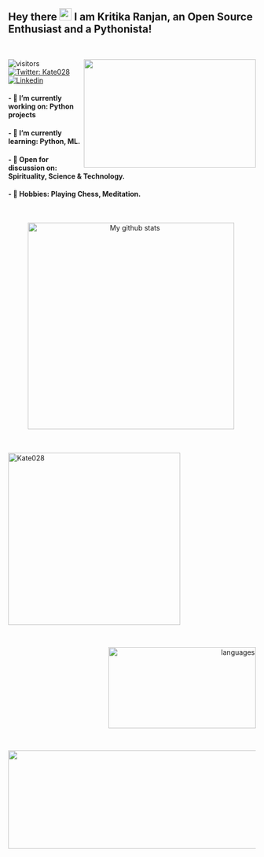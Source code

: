 ## Hey there <img src="https://media.giphy.com/media/hvRJCLFzcasrR4ia7z/giphy.gif" width="25px"> I am Kritika Ranjan, an Open Source Enthusiast and a Pythonista! 

<br>

<p align="center">
  <a href="https://suubh.github.io/Kate028/index.html">
  <img align="right" src="https://user-images.githubusercontent.com/72349558/117948607-e95d3780-b32e-11eb-9463-c6223338e265.gif" height="220px" width="350px" > 
  </a>
</p>

![visitors](https://visitor-badge.glitch.me/badge?page_id=Kate028.visitor-badge)
[![Twitter: Kate028](https://img.shields.io/twitter/follow/Kate028_?style=social)](https://twitter.com/Kate028_)
[![Linkedin](https://img.shields.io/badge/-Kate028-blue?style=flat-square&logo=Linkedin&logoColor=white&link=https://www.linkedin.com/in/Kate028/)](https://www.linkedin.com/in/Kate028/)

	

#### -  🌿  I’m currently working on: Python projects

#### -  🌱  I’m currently learning: Python, ML.

#### -  🍁  Open for discussion on: Spirituality, Science & Technology.

#### -  🌸  Hobbies: Playing Chess, Meditation.

<br>



<p align="center">
<img src="https://github-readme-stats.vercel.app/api?username=Kate028&show_icons=true&theme=tokyonight" alt="My github stats" width="420"/>&nbsp; 
</p>	
<br>
<p align="left"> 
  <img align="center" width="350"  src="https://github-readme-streak-stats.herokuapp.com/?user=kate028&theme=tokyonight" alt="Kate028" /> 
</p>
<br>
<p align="right"> 
   <img align="center" width= "300" src="https://github-readme-stats.vercel.app/api/top-langs/?username=Kate028&layout=compact&theme=tokyonight" alt="languages" height="165">
</p>
<br>

<p align="center">
  <img align="center" width="600" height="200" src="https://activity-graph.herokuapp.com/graph?username=Kate028&theme=github" >
 </p>   
</details>



